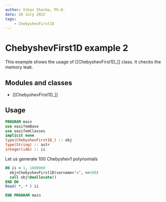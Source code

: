 ```yaml
---
author: Vikas Sharma, Ph.D.
date: 26 July 2022
tags:
    - ChebyshevFirst1D
---
```


# ChebyshevFirst1D example 2

This example shows the usage of [[ChebyshevFirst1D_]] class. It checks the memory leak.

## Modules and classes

- [[ChebyshevFirst1D_]]

## Usage

```fortran
PROGRAM main
use easifemBase
use easifemClasses
implicit none
type(ChebyshevFirst1D_) :: obj
type(String) :: astr
integer(i4b) :: ii
```

Let us generate 100 Chebyshev1 polynomials

```fortran
DO ii = 1, 1000000
  obj=ChebyshevFirst1D(varname="x", n=100)
  call obj%Deallocate()
END DO
Read( *, * ) ii
```

```fortran
END PROGRAM main
```
